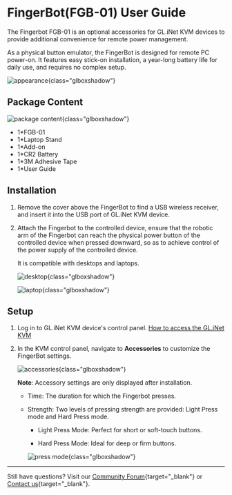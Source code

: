 # FingerBot(FGB-01) User Guide

The Fingerbot FGB-01 is an optional accessories for GL.iNet KVM devices to provide additional convenience for remote power management.

As a physical button emulator, the FingerBot is designed for remote PC power-on. It features easy stick-on installation, a year-long battery life for daily use, and requires no complex setup.

![appearance](https://static.gl-inet.com/docs/kvm/user_guide/gl-fgb-01/appearance.png){class="glboxshadow"}

## Package Content

![package content](https://static.gl-inet.com/docs/kvm/user_guide/gl-fgb-01/package_content.jpg){class="glboxshadow"}

- 1*FGB-01
- 1*Laptop Stand
- 1*Add-on
- 1*CR2 Battery
- 1*3M Adhesive Tape
- 1*User Guide

## Installation

1. Remove the cover above the FingerBot to find a USB wireless receiver, and insert it into the USB port of GL.iNet KVM device.

2. Attach the Fingerbot to the controlled device, ensure that the robotic arm of the Fingerbot can reach the physical power button of the controlled device when pressed downward, so as to achieve control of the power supply of the controlled device.

    It is compatible with desktops and laptops.

    ![desktop](https://static.gl-inet.com/docs/kvm/user_guide/gl-fgb-01/desktop.png){class="glboxshadow"}

    ![laptop](https://static.gl-inet.com/docs/kvm/user_guide/gl-fgb-01/laptop.png){class="glboxshadow"}

## Setup

1. Log in to GL.iNet KVM device's control panel. [How to access the GL.iNet KVM](../../faq/how_to_access_the_controlled_device_connected_to_kvm.md)

2. In the KVM control panel, navigate to **Accessories** to customize the FingerBot settings.

    ![accessories](https://static.gl-inet.com/docs/kvm/user_guide/gl-rm1/accessories.jpg){class="glboxshadow"}

    **Note**: Accessory settings are only displayed after installation.

    - Time: The duration for which the Fingerbot presses.

    - Strength: Two levels of pressing strength are provided: Light Press mode and Hard Press mode.

        - Light Press Mode: Perfect for short or soft-touch buttons.
        
        - Hard Press Mode: Ideal for deep or firm buttons.

        ![press mode](https://static.gl-inet.com/docs/kvm/user_guide/gl-fgb-01/press_mode.png){class="glboxshadow"}

---

Still have questions? Visit our [Community Forum](https://forum.gl-inet.com){target="_blank"} or [Contact us](https://www.gl-inet.com/contacts/){target="_blank"}.
